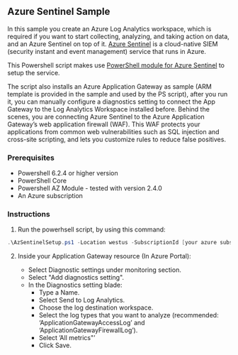 ## Azure Sentinel Sample

In this sample you create an Azure Log Analytics workspace, which is required if you want to start collecting, analyzing, and taking action on data, and an Azure Sentinel on top of it. [Azure Sentinel](https://docs.microsoft.com/azure/sentinel/overview) is a cloud-native SIEM (security instant and event management) service that runs in Azure.

This Powershell script makes use [PowerShell module for Azure Sentinel](https://github.com/wortell/AZSentinel) to setup the service. 

The script also installs an Azure Application Gateway as sample (ARM template is provided in the sample and used by the PS script), after you run it, you can manually configure a diagnostics setting to connect the App Gateway to the Log Analytics Workspace installed before. Behind the scenes, you are connecting Azure Sentinel to the Azure Application Gateway’s web application firewall (WAF). This WAF protects your applications from common web vulnerabilities such as SQL injection and cross-site scripting, and lets you customize rules to reduce false positives.​

### Prerequisites
 - Powershell 6.2.4 or higher version
 - PowerShell Core
 - Powershell AZ Module - tested with version 2.4.0
 - An Azure subscription

### Instructions
1) Run the powerhsell script, by using this command:

```Powershell
.\AzSentinelSetup.ps1 -Location westus -SubscriptionId [your azure subscription Id] -ResourceGroupName [your azure resource group] -WorkspaceName [your log analytics workspace name] 
```

2) Inside your Application Gateway resource (In Azure Portal):

    - Select Diagnostic settings under monitoring section.​
    - Select "Add diagnostics setting".​
    - In the Diagnostics setting blade:
        - Type a Name.
        - Select Send to Log Analytics.
        - Choose the log destination workspace.​
        - Select the log types that you want to analyze (recommended: ‘ApplicationGatewayAccessLog’ and ‘ApplicationGatewayFirewallLog’).
        - Select ’All metrics"’
        - Click Save.